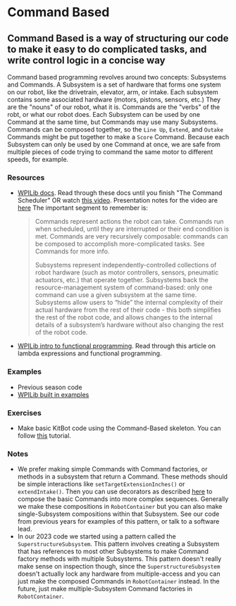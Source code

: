 # Command Based

## Command Based is a way of structuring our code to make it easy to do complicated tasks, and write control logic in a concise way

Command based programming revolves around two concepts: Subsystems and Commands.
A Subsystem is a set of hardware that forms one system on our robot, like the drivetrain, elevator, arm, or intake.
Each subsystem contains some associated hardware (motors, pistons, sensors, etc.) They are the "nouns" of our robot, what it is.
Commands are the "verbs" of the robt, or what our robot does.
Each Subsystem can be used by one Command at the same time, but Commands may use many Subsystems.
Commands can be composed together, so the `Line Up`, `Extend`, and `Outake` Commands might be put together to make a `Score` Command.
Because each Subsystem can only be used by one Command at once, we are safe from multiple pieces of code trying to command the same motor to different speeds, for example.

### Resources

- [WPILib docs](https://docs.wpilib.org/en/stable/docs/software/commandbased/index.html).
  Read through these docs until you finish "The Command Scheduler"
  OR watch [this video](https://drive.google.com/file/d/1ykFDfXVYk27aHlXYKTAqtj1U2T80Szdj/view?usp=drive_link).
  Presentation notes for the video are [here](CommandBasedPresentationNotes.md)
  The important segment to remember is:
  > Commands represent actions the robot can take. Commands run when scheduled, until they are interrupted or their end condition is met. Commands are very recursively composable: commands can be composed to accomplish more-complicated tasks. See Commands for more info.
  >
  > Subsystems represent independently-controlled collections of robot hardware (such as motor controllers, sensors, pneumatic actuators, etc.) that operate together. Subsystems back the resource-management system of command-based: only one command can use a given subsystem at the same time. Subsystems allow users to “hide” the internal complexity of their actual hardware from the rest of their code - this both simplifies the rest of the robot code, and allows changes to the internal details of a subsystem’s hardware without also changing the rest of the robot code.
- [WPILib intro to functional programming](https://docs.wpilib.org/en/stable/docs/software/basic-programming/functions-as-data.html).
  Read through this article on lambda expressions and functional programming.

### Examples

- Previous season code
- [WPILib built in examples](https://docs.wpilib.org/en/stable/docs/software/examples-tutorials/wpilib-examples.html#command-based-examples)

### Exercises

- Make basic KitBot code using the Command-Based skeleton. You can follow [this](KitbotExampleWalkthrough.md) tutorial.

### Notes

- We prefer making simple Commands with Command factories, or methods in a subsystem that return a Command.
  These methods should be simple interactions like `setTargetExtensionInches()` or `extendIntake()`.
  Then you can use decorators as described [here](https://docs.wpilib.org/en/stable/docs/software/commandbased/command-compositions.html) to compose the basic Commands into more complex sequences.
  Generally we make these compositions in `RobotContainer` but you can also make single-Subsystem compositions within that Subsystem.
  See our code from previous years for examples of this pattern, or talk to a software lead.
- In our 2023 code we started using a pattern called the `SuperstructureSubsystem`.
  This pattern involves creating a Subsystem that has references to most other Subsystems to make Command factory methods with multiple Subsystems.
  This pattern doesn't really make sense on inspection though, since the `SuperstructureSubsystem` doesn't actually lock any hardware from multiple-access and you can just make the composed Commands in `RobotContainer` instead.
  In the future, just make multiple-Subsystem Command factories in `RobotContainer`.
